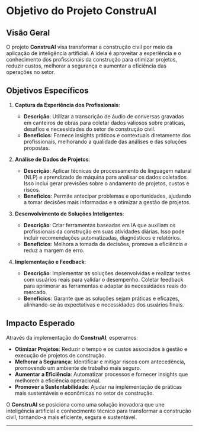 # Objetivo do Projeto ConstruAI

## Visão Geral

O projeto **ConstruAI** visa transformar a construção civil por meio da aplicação de inteligência artificial. A ideia é aproveitar a experiência e o conhecimento dos profissionais da construção para otimizar projetos, reduzir custos, melhorar a segurança e aumentar a eficiência das operações no setor.

## Objetivos Específicos

1. **Captura da Experiência dos Profissionais**:
   - **Descrição**: Utilizar a transcrição de áudio de conversas gravadas em canteiros de obras para coletar dados valiosos sobre práticas, desafios e necessidades do setor de construção civil.
   - **Benefícios**: Fornece insights práticos e contextuais diretamente dos profissionais, melhorando a qualidade das análises e das soluções propostas.

2. **Análise de Dados de Projetos**:
   - **Descrição**: Aplicar técnicas de processamento de linguagem natural (NLP) e aprendizado de máquina para analisar os dados coletados. Isso inclui gerar previsões sobre o andamento de projetos, custos e riscos.
   - **Benefícios**: Permite antecipar problemas e oportunidades, ajudando a tomar decisões mais informadas e a otimizar a gestão de projetos.

3. **Desenvolvimento de Soluções Inteligentes**:
   - **Descrição**: Criar ferramentas baseadas em IA que auxiliam os profissionais da construção em suas atividades diárias. Isso pode incluir recomendações automatizadas, diagnósticos e relatórios.
   - **Benefícios**: Melhora a tomada de decisões, promove a eficiência e reduz a margem de erro.

4. **Implementação e Feedback**:
   - **Descrição**: Implementar as soluções desenvolvidas e realizar testes com usuários reais para validar o desempenho. Coletar feedback para aprimorar as ferramentas e adaptar às necessidades reais do mercado.
   - **Benefícios**: Garante que as soluções sejam práticas e eficazes, alinhando-se às expectativas e necessidades dos usuários finais.

## Impacto Esperado

Através da implementação do **ConstruAI**, esperamos:

- **Otimizar Projetos**: Reduzir o tempo e os custos associados à gestão e execução de projetos de construção.
- **Melhorar a Segurança**: Identificar e mitigar riscos com antecedência, promovendo um ambiente de trabalho mais seguro.
- **Aumentar a Eficiência**: Automatizar processos e fornecer insights que melhorem a eficiência operacional.
- **Promover a Sustentabilidade**: Ajudar na implementação de práticas mais sustentáveis e econômicas no setor de construção.

O **ConstruAI** se posiciona como uma solução inovadora que une inteligência artificial e conhecimento técnico para transformar a construção civil, tornando-a mais eficiente, segura e sustentável.

---


